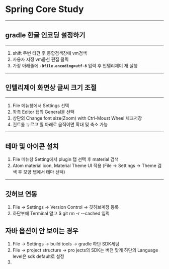 # Spring Core Study

---
## gradle 한글 인코딩 설정하기

---
1. shift 두번 타건 후 통합검색창에 vm검색 
2. 사용자 지정 vm옵션 편집 클릭
3. 가장 아래줄에 **`-Dfile.encoding=utf-8`** 입력 후 인텔리제이 재 실행

---

## 인텔리제이 화면상 글씨 크기 조절

---

1. File 메뉴창에서 Settings 선택
2. 좌측 Editor 탭의 General을 선택
3. 상단의 Change font size(Zoom) with Ctrl-Moust Wheel 체크저장
4. 컨트롤 누르고 휠 아래로 움직이면 확대 및 축소 가능

---
## 테마 및 아이콘 설치

1. File 메뉴창 Setting에서 plugin 탭 선택 후 material 검색
2. Atom material icon, Material Theme UI 적용
   (File -> Settings -> Theme 검색 후 모양 탭에서 테마 선택)

---
## 깃허브 연동
1. File -> Settings -> Version Control -> 깃허브계정 등록
2. 하단부에 Terminal 말고 $ git rm -r --cached 입력

## 자바 옵션이 안 보이는 경우
1. File -> Settings -> build tools -> gradle 하단 SDK세팅
2. File -> project structure -> pro jects의 SDK는 버전 맞게
   하단의 Language level은 sdk default로 설정
3. 